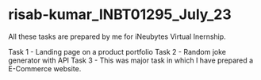 # risab-kumar_INBT01295_July_23

All these tasks are prepared by me for iNeubytes Virtual Inernship.

Task 1 - Landing page on a product portfolio
Task 2 - Random joke generator with API
Task 3 - This was major task in which I have prepared a E-Commerce website.

